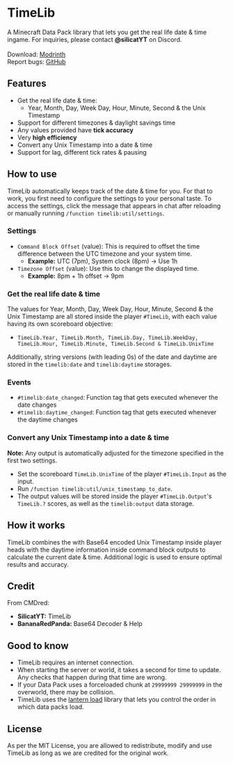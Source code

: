 # TimeLib
A Minecraft Data Pack library that lets you get the real life date & time ingame. For inquiries, please contact **@silicatYT** on Discord.\
\
Download: [Modrinth](https://modrinth.com/datapack/timelib)\
Report bugs: [GitHub](https://github.com/CMDred/TimeLib)

## Features
- Get the real life date & time:
  - Year, Month, Day, Week Day, Hour, Minute, Second & the Unix Timestamp
- Support for different timezones & daylight savings time
- Any values provided have **tick accuracy**
- Very **high efficiency**
- Convert any Unix Timestamp into a date & time
- Support for lag, different tick rates & pausing

## How to use
TimeLib automatically keeps track of the date & time for you. For that to work, you first need to configure the settings to your personal taste. To access the settings, click the message that appears in chat after reloading or manually running `/function timelib:util/settings`.
### Settings
- `Command Block Offset` (value): This is required to offset the time difference between the UTC timezone and your system time.
  - **Example:** UTC (7pm), System clock (8pm) &rarr; Use 1h
- `Timezone Offset` (value): Use this to change the displayed time.
  - **Example:** 8pm + 1h offset &rarr; 9pm
### Get the real life date & time
The values for Year, Month, Day, Week Day, Hour, Minute, Second & the Unix Timestamp are all stored inside the player `#TimeLib`, with each value having its own scoreboard objective:
- `TimeLib.Year, TimeLib.Month, TimeLib.Day, TimeLib.WeekDay, TimeLib.Hour, TimeLib.Minute, TimeLib.Second & TimeLib.UnixTime`

Additionally, string versions (with leading 0s) of the date and daytime are stored in the `timelib:date` and `timelib:daytime` storages.

### Events
- `#timelib:date_changed`: Function tag that gets executed whenever the date changes
- `#timelib:daytime_changed`: Function tag that gets executed whenever the daytime changes

### Convert any Unix Timestamp into a date & time
**Note:** Any output is automatically adjusted for the timezone specified in the first two settings.
- Set the scoreboard `TimeLib.UnixTime` of the player `#TimeLib.Input` as the input.
- Run `/function timelib:util/unix_timestamp_to_date`.
- The output values will be stored inside the player `#TimeLib.Output`'s `TimeLib.?` scores, as well as the `timelib:output` data storage.

## How it works
TimeLib combines the with Base64 encoded Unix Timestamp inside player heads with the daytime information inside command block outputs to calculate the current date & time. Additional logic is used to ensure optimal results and accuracy.

## Credit
From CMDred:
- **SilicatYT:** TimeLib
- **BananaRedPanda:** Base64 Decoder & Help

## Good to know
- TimeLib requires an internet connection.
- When starting the server or world, it takes a second for time to update. Any checks that happen during that time are wrong.
- If your Data Pack uses a forceloaded chunk at `29999999 29999999` in the overworld, there may be collision.
- TimeLib uses the [lantern load](https://github.com/LanternMC/load) library that lets you control the order in which data packs load.

## License
As per the MIT License, you are allowed to redistribute, modify and use TimeLib as long as we are credited for the original work.
